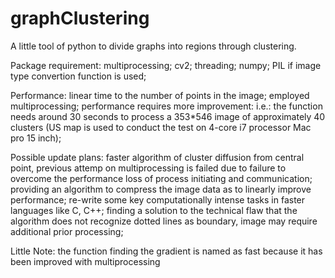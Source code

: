 # graphClustering
A little tool of python to divide graphs into regions through clustering.

Package requirement:
                  multiprocessing;
                  cv2;
                  threading;
                  numpy;
                  PIL if image type convertion function is used;
                  
Performance:
                  linear time to the number of points in the image;
                  employed multiprocessing;
                  performance requires more improvement:
                              i.e.: the function needs around 30 seconds to
                                    process a 353*546 image of approximately
                                    40 clusters (US map is used to conduct the
                                    test on 4-core i7 processor Mac pro 15
                                    inch);

Possible update plans:
                  faster algorithm of cluster diffusion from central point, previous
                         attemp on multiprocessing is failed due to failure to overcome
                         the performance loss of process initiating and communication;
                  providing an algorithm to compress the image data as to linearly
                         improve performance;
                  re-write some key computationally intense tasks in faster languages
                          like C, C++;
                  finding a solution to the technical flaw that the algorithm does not
                          recognize dotted lines as boundary, image may require additional
                          prior processing;
                          

Little Note: the function finding the gradient is named as fast because it has been improved 
             with multiprocessing
                
